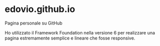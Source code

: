 # edovio.github.io

Pagina personale su GitHub

Ho utilizzato il Framework Foundation nella versione 6 per realizzare una pagina estremamente semplice e lineare che fosse responsive.
